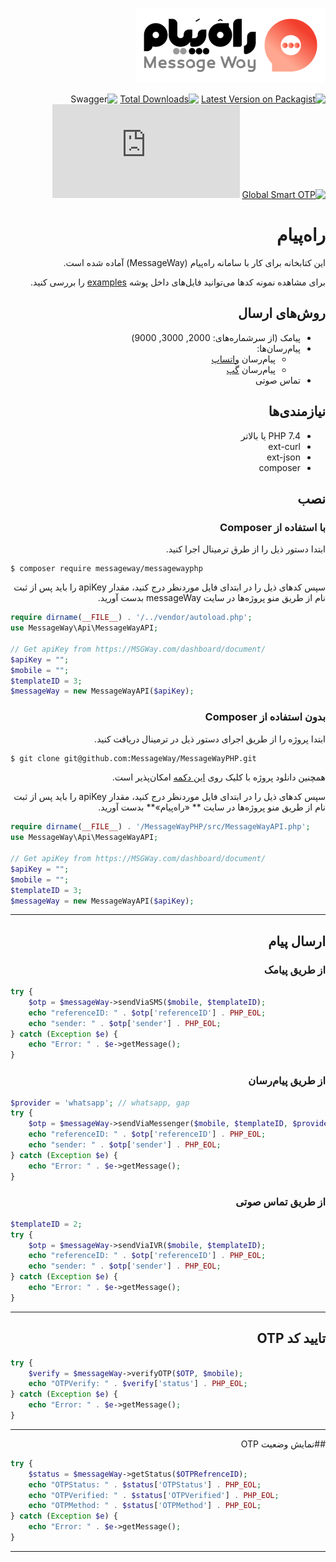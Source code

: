 <div dir=rtl>

![messageWay](examples/assets/logo-fa.png)

[![Latest Version on Packagist][ico-version]][link-packagist]
[![Total Downloads][ico-downloads]][link-downloads]
![Swagger][ico-swagger]
[![Global Smart OTP][ico-messageWay]][link-messageWay]
![🇬🇧](https://github.com/MessageWay/MessageWayPHP/blob/main/README.md)

# راه‌پیام

این کتابخانه برای کار با سامانه راه‌پیام (MessageWay) آماده شده است.

برای مشاهده نمونه کدها می‌توانید فایل‌های داخل پوشه [examples](https://github.com/MessageWay/MessageWayPHP/tree/main/examples)
را بررسی کنید.

## روش‌های ارسال

- پیامک (از سرشماره‌های: 2000, 3000, 9000)
- پیام‌رسان‌ها:
    - پیام‌رسان [واتساپ](https://whatsapp.com)
    - پیام‌رسان [گپ](https://gap.im)
- تماس صوتی

## نیازمندی‌ها

- PHP 7.4 یا بالاتر
- ext-curl
- ext-json
- composer

## نصب

### با استفاده از Composer

ابتدا دستور ذیل را از طرق ترمینال اجرا کنید.
<div dir=ltr>

```shell
$ composer require messageway/messagewayphp
```

</div>

سپس کدهای ذیل را در ابتدای فایل موردنظر درج کنید، مقدار apiKey را باید پس از ثبت نام از طریق منو پروژه‌ها در سایت
messageWay بدست آورید.
<div dir=ltr>

```php
require dirname(__FILE__) . '/../vendor/autoload.php';
use MessageWay\Api\MessageWayAPI;

// Get apiKey from https://MSGWay.com/dashboard/document/
$apiKey = "";
$mobile = "";
$templateID = 3;
$messageWay = new MessageWayAPI($apiKey);
```

</div>

### بدون استفاده از Composer

ابتدا پروژه را از طریق اجرای دستور ذیل در ترمینال دریافت کنید.

<div dir=ltr>

```sh
$ git clone git@github.com:MessageWay/MessageWayPHP.git
```

</div>

همچنین دانلود پروژه با کلیک روی [این دکمه](https://github.com/MessageWay/MessageWayPHP/archive/refs/heads/main.zip) امکان‌پذیر
است.

سپس کدهای ذیل را در ابتدای فایل موردنظر درج کنید، مقدار apiKey را باید پس از ثبت نام از طریق منو پروژه‌ها در سایت **
«راه‌پیام»** بدست آورید.

<div dir=ltr>

```php
require dirname(__FILE__) . '/MessageWayPHP/src/MessageWayAPI.php';
use MessageWay\Api\MessageWayAPI;

// Get apiKey from https://MSGWay.com/dashboard/document/
$apiKey = "";
$mobile = "";
$templateID = 3;
$messageWay = new MessageWayAPI($apiKey);
```

</div>

----

## ارسال پیام

### از طریق پیامک

<div dir=ltr>

```php
try {
	$otp = $messageWay->sendViaSMS($mobile, $templateID);
	echo "referenceID: " . $otp['referenceID'] . PHP_EOL;
	echo "sender: " . $otp['sender'] . PHP_EOL;
} catch (Exception $e) {
	echo "Error: " . $e->getMessage();
}
```

</div>

### از طریق پیام‌رسان

<div dir=ltr>

```php
$provider = 'whatsapp'; // whatsapp, gap
try {
	$otp = $messageWay->sendViaMessenger($mobile, $templateID, $provider);
	echo "referenceID: " . $otp['referenceID'] . PHP_EOL;
	echo "sender: " . $otp['sender'] . PHP_EOL;
} catch (Exception $e) {
	echo "Error: " . $e->getMessage();
}
```

</div>

### از طریق تماس صوتی

<div dir=ltr>

```php
$templateID = 2;
try {
	$otp = $messageWay->sendViaIVR($mobile, $templateID);
	echo "referenceID: " . $otp['referenceID'] . PHP_EOL;
	echo "sender: " . $otp['sender'] . PHP_EOL;
} catch (Exception $e) {
	echo "Error: " . $e->getMessage();
}
```

</div>


---

## تایید کد OTP

<div dir=ltr>

```php
try {
	$verify = $messageWay->verifyOTP($OTP, $mobile);
	echo "OTPVerify: " . $verify['status'] . PHP_EOL;
} catch (Exception $e) {
	echo "Error: " . $e->getMessage();
}
```

</div>

---

##نمایش وضعیت OTP

<div dir=ltr>

```php
try {
	$status = $messageWay->getStatus($OTPRefrenceID);
    echo "OTPStatus: " . $status['OTPStatus'] . PHP_EOL;
	echo "OTPVerified: " . $status['OTPVerified'] . PHP_EOL;
	echo "OTPMethod: " . $status['OTPMethod'] . PHP_EOL;
} catch (Exception $e) {
	echo "Error: " . $e->getMessage();
}
```

</div>

---

</div>

[ico-version]: https://img.shields.io/packagist/v/MessageWay/MessageWayPHP.svg?style=for-the-badge

[ico-downloads]: https://img.shields.io/packagist/dt/MessageWay/MessageWayPHP.svg?style=for-the-badge

[ico-messageWay]: https://img.shields.io/badge/-MSGWay.com-critical?link=https://MSGWay.com&style=for-the-badge

[ico-swagger]: https://img.shields.io/swagger/valid/3.0?specUrl=https%3A%2F%2Fdoc.MSGWay.com%2Fswagger.json&style=for-the-badge

[link-packagist]: https://packagist.org/packages/MessageWay/messagewayphp

[link-downloads]: https://packagist.org/packages/MessageWay/messagewayphp

[link-messageWay]: https://MSGWay.com/

